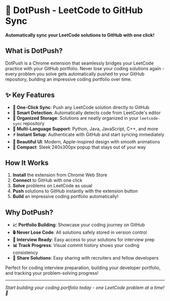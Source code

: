 # 🚀 DotPush - LeetCode to GitHub Sync

**Automatically sync your LeetCode solutions to GitHub with one click!**

## What is DotPush?

DotPush is a Chrome extension that seamlessly bridges your LeetCode practice with your GitHub portfolio. Never lose your coding solutions again - every problem you solve gets automatically pushed to your GitHub repository, building an impressive coding portfolio over time.

## ✨ Key Features

- **🔄 One-Click Sync**: Push any LeetCode solution directly to GitHub
- **🎯 Smart Detection**: Automatically detects code from LeetCode's editor
- **📁 Organized Storage**: Solutions are neatly organized in your `leetcode-sync` repository
- **🌈 Multi-Language Support**: Python, Java, JavaScript, C++, and more
- **⚡ Instant Setup**: Authenticate with GitHub and start syncing immediately
- **🎨 Beautiful UI**: Modern, Apple-inspired design with smooth animations
- **📱 Compact**: Sleek 240x300px popup that stays out of your way

## How It Works

1. **Install** the extension from Chrome Web Store
2. **Connect** to GitHub with one click
3. **Solve** problems on LeetCode as usual
4. **Push** solutions to GitHub instantly with the extension button
5. **Build** an impressive coding portfolio automatically!

## Why DotPush?

- **📈 Portfolio Building**: Showcase your coding journey on GitHub
- **🔒 Never Lose Code**: All solutions safely stored in version control
- **🎯 Interview Ready**: Easy access to your solutions for interview prep
- **📊 Track Progress**: Visual commit history shows your coding consistency
- **🤝 Share Solutions**: Easy sharing with recruiters and fellow developers

Perfect for coding interview preparation, building your developer portfolio, and tracking your problem-solving progress!

---

*Start building your coding portfolio today - one LeetCode problem at a time! 🎯* 